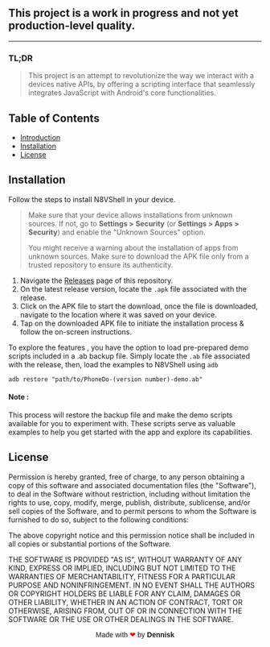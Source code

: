 ## This project is a work in progress and not yet production-level quality.

<!--
## N8VShell

<p align="center">
  <img src="https://github.com/MurageKabui/N8VShell/blob/main/Preview/N8VShell.png?raw=true" alt="N8VShell Logo" width="128" height="103">
</p>

<p align="center">
<i>PhoneDo<i><br>
<b>Script Android the JS way.<b>

</p>

-->
<hr>

### TL;DR 
> This project is an attempt to revolutionize the way we interact with a devices native APIs, by offering a scripting interface that seamlessly integrates JavaScript with Android's core functionalities.

## Table of Contents

- [Introduction](#introduction)
- [Installation](#installation)
- [License](#license)


## Installation
Follow the steps to install N8VShell in your device.
> Make sure that your device allows installations from unknown sources. If not, go to **Settings > Security** (or **Settings > Apps > Security**) and enable the "Unknown Sources" option.
> 
 > You might receive a warning about the installation of apps from unknown sources. Make sure to download the APK file only from a trusted repository to ensure its authenticity.


1.  Navigate the [Releases](https://github.com/MurageKabui/PhoneDo/releases) page of this repository.
2.  On the latest release version,  locate the  `.apk` file associated with the release.
3.  Click on the APK file to start the download,  once the file is downloaded, navigate to the location where it was saved on your device.
 4.  Tap on the downloaded APK file to initiate the installation process & follow the on-screen instructions.

To explore the features , you have the option to load pre-prepared demo scripts included in a .ab backup file. Simply locate the `.ab` file associated with the release, then, load the examples to N8VShell using `adb` 
```batch script
adb restore "path/to/PhoneDo-(version number)-demo.ab"
```
#### Note :
This process will restore the backup file and make the demo scripts available for you to experiment with. These scripts serve as valuable examples to help you get started with the app and explore its capabilities.


## License
Permission is hereby granted, free of charge, to any person obtaining
a copy of this software and associated documentation files (the
"Software"), to deal in the Software without restriction, including
without limitation the rights to use, copy, modify, merge, publish,
distribute, sublicense, and/or sell copies of the Software, and to
permit persons to whom the Software is furnished to do so, subject to
the following conditions:

The above copyright notice and this permission notice shall be
included in all copies or substantial portions of the Software.

THE SOFTWARE IS PROVIDED "AS IS", WITHOUT WARRANTY OF ANY KIND,
EXPRESS OR IMPLIED, INCLUDING BUT NOT LIMITED TO THE WARRANTIES OF
MERCHANTABILITY, FITNESS FOR A PARTICULAR PURPOSE AND
NONINFRINGEMENT. IN NO EVENT SHALL THE AUTHORS OR COPYRIGHT HOLDERS BE
LIABLE FOR ANY CLAIM, DAMAGES OR OTHER LIABILITY, WHETHER IN AN ACTION
OF CONTRACT, TORT OR OTHERWISE, ARISING FROM, OUT OF OR IN CONNECTION
WITH THE SOFTWARE OR THE USE OR OTHER DEALINGS IN THE SOFTWARE.


<div style="text-align: center; font-family: Arial;">
  Made with <span style="color: red;">❤</span> by <strong>Dennisk</strong>
</div>
